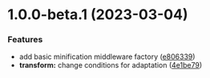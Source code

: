 # 1.0.0-beta.1 (2023-03-04)


### Features

* add basic minification middleware factory ([e806339](https://github.com/httpland/http-content-minify/commit/e806339ef5f6aaee24b58baa5f164a9735f66aba))
* **transform:** change conditions for adaptation ([4e1be79](https://github.com/httpland/http-content-minify/commit/4e1be7906e9eefdecb6dc44a3385cf7a550ea098))
